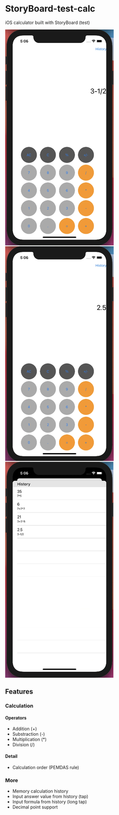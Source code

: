 # StoryBoard-test-calc
iOS calculator built with StoryBoard (test)

![01](./img/screenshot-01.png)
![02](./img/screenshot-02.png)
![03](./img/screenshot-03.png)

## Features
### Calculation
#### Operators
* Addition (+)
* Substraction (-)
* Multiplication (*)
* Division (/)
#### Detail
* Calculation order (PEMDAS rule)
### More
* Memory calculation history
* Input answer value from history (tap)
* Input formula from history (long tap)
* Decimal point support